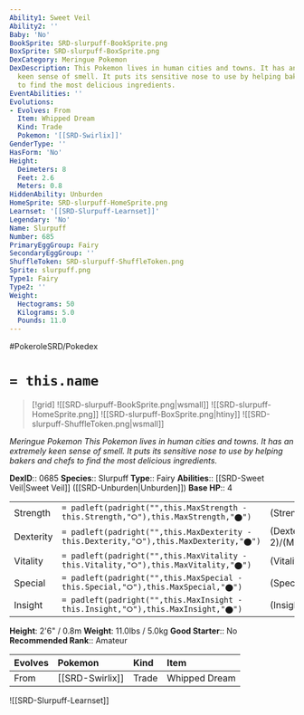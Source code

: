 ```yaml
---
Ability1: Sweet Veil
Ability2: ''
Baby: 'No'
BookSprite: SRD-slurpuff-BookSprite.png
BoxSprite: SRD-slurpuff-BoxSprite.png
DexCategory: Meringue Pokemon
DexDescription: This Pokemon lives in human cities and towns. It has an extremely
  keen sense of smell. It puts its sensitive nose to use by helping bakers and chefs
  to find the most delicious ingredients.
EventAbilities: ''
Evolutions:
- Evolves: From
  Item: Whipped Dream
  Kind: Trade
  Pokemon: '[[SRD-Swirlix]]'
GenderType: ''
HasForm: 'No'
Height:
  Deimeters: 8
  Feet: 2.6
  Meters: 0.8
HiddenAbility: Unburden
HomeSprite: SRD-slurpuff-HomeSprite.png
Learnset: '[[SRD-Slurpuff-Learnset]]'
Legendary: 'No'
Name: Slurpuff
Number: 685
PrimaryEggGroup: Fairy
SecondaryEggGroup: ''
ShuffleToken: SRD-slurpuff-ShuffleToken.png
Sprite: slurpuff.png
Type1: Fairy
Type2: ''
Weight:
  Hectograms: 50
  Kilograms: 5.0
  Pounds: 11.0
---
```


#PokeroleSRD/Pokedex

# `= this.name`

> [!grid]
> ![[SRD-slurpuff-BookSprite.png|wsmall]]
> ![[SRD-slurpuff-HomeSprite.png]]
> ![[SRD-slurpuff-BoxSprite.png|htiny]]
> ![[SRD-slurpuff-ShuffleToken.png|wsmall]]


*Meringue Pokemon*
*This Pokemon lives in human cities and towns. It has an extremely keen sense of smell. It puts its sensitive nose to use by helping bakers and chefs to find the most delicious ingredients.*

**DexID**:: 0685
**Species**:: Slurpuff
**Type**:: Fairy
**Abilities**:: [[SRD-Sweet Veil|Sweet Veil]] ([[SRD-Unburden|Unburden]])
**Base HP**:: 4

|           |                                                                                        |                                          |
| --------- | -------------------------------------------------------------------------------------- | ---------------------------------------- |
| Strength  | `= padleft(padright("",this.MaxStrength - this.Strength,"⭘"),this.MaxStrength,"⬤")`    | (Strength::2)/(MaxStrength::5)   |
| Dexterity | `= padleft(padright("",this.MaxDexterity - this.Dexterity,"⭘"),this.MaxDexterity,"⬤")` | (Dexterity:: 2)/(MaxDexterity::5) |
| Vitality  | `= padleft(padright("",this.MaxVitality - this.Vitality,"⭘"),this.MaxVitality,"⬤")`    | (Vitality::2)/(MaxVitality::5)   |
| Special   | `= padleft(padright("",this.MaxSpecial - this.Special,"⭘"),this.MaxSpecial,"⬤")`       | (Special::2)/(MaxSpecial::5)     |
| Insight   | `= padleft(padright("",this.MaxInsight - this.Insight,"⭘"),this.MaxInsight,"⬤")`       | (Insight::2)/(MaxInsight::5)     |

**Height**: 2'6" / 0.8m
**Weight**: 11.0lbs / 5.0kg
**Good Starter**:: No
**Recommended Rank**:: Amateur

| Evolves   | Pokemon         | Kind   | Item          |
|:----------|:----------------|:-------|:--------------|
| From      | [[SRD-Swirlix]] | Trade  | Whipped Dream |

![[SRD-Slurpuff-Learnset]]